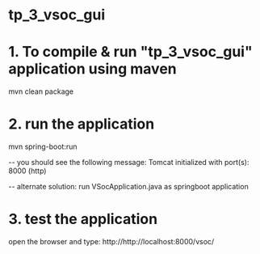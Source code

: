 # tp_3_vsoc_gui
# 1. To compile & run "tp_3_vsoc_gui" application using maven
mvn clean package

# 2. run the application 
mvn spring-boot:run

-- you should see the following message: Tomcat initialized with port(s): 8000 (http)

-- alternate solution:
run VSocApplication.java as springboot application

# 3. test the application
open the browser and type: http://http://localhost:8000/vsoc/

